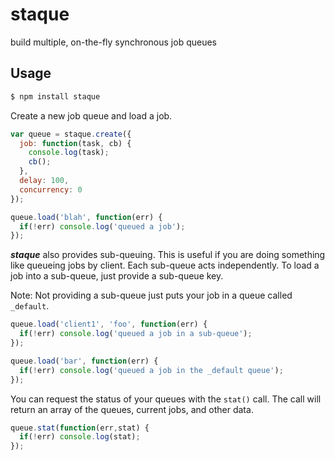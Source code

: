staque
======

build multiple, on-the-fly synchronous job queues

## Usage

```bash
$ npm install staque
```

Create a new job queue and load a job.

```js
var queue = staque.create({
  job: function(task, cb) {
    console.log(task);
    cb();
  }, 
  delay: 100,
  concurrency: 0
});

queue.load('blah', function(err) {
  if(!err) console.log('queued a job');
});

```

***staque*** also provides sub-queuing. This is useful if you are doing something like queueing jobs by client. Each sub-queue acts independently. To load a job into a sub-queue, just provide a sub-queue key.

Note: Not providing a sub-queue just puts your job in a queue called `_default`.

```js
queue.load('client1', 'foo', function(err) {
  if(!err) console.log('queued a job in a sub-queue');
});

queue.load('bar', function(err) {
  if(!err) console.log('queued a job in the _default queue');
});
```

You can request the status of your queues with the `stat()` call. The call will return an array of the queues, current jobs, and other data.

```js
queue.stat(function(err,stat) {
  if(!err) console.log(stat);
});
```




